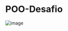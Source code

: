 # POO-Desafio
![image](https://github.com/user-attachments/assets/b4c3ac41-02d1-4804-bc40-aded0be5f55b)
